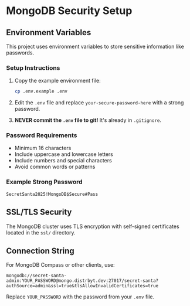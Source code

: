 # MongoDB Security Setup

## Environment Variables

This project uses environment variables to store sensitive information like passwords. 

### Setup Instructions

1. Copy the example environment file:
   ```bash
   cp .env.example .env
   ```

2. Edit the `.env` file and replace `your-secure-password-here` with a strong password.

3. **NEVER commit the `.env` file to git!** It's already in `.gitignore`.

### Password Requirements

- Minimum 16 characters
- Include uppercase and lowercase letters
- Include numbers and special characters
- Avoid common words or patterns

### Example Strong Password

```
SecretSanta2025!MongoDB$Secure#Pass
```

## SSL/TLS Security

The MongoDB cluster uses TLS encryption with self-signed certificates located in the `ssl/` directory.

## Connection String

For MongoDB Compass or other clients, use:
```
mongodb://secret-santa-admin:YOUR_PASSWORD@mongo.distrbyt.dev:27017/secret-santa?authSource=admin&ssl=true&tlsAllowInvalidCertificates=true
```

Replace `YOUR_PASSWORD` with the password from your `.env` file.
